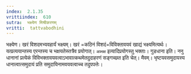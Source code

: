 ```yaml
---
index:  2.1.35
vrittiindex:  610
sutra:  भक्ष्येण मिश्रीकरणम्
vritti:  tattvabodhini 
---
```


भक्ष्येण। खरं विशदमभ्यवहार्यं भक्ष्यम्। खरं =कठिनं विशदं=विविक्तावयवं खाद्यं भक्ष्यमित्यर्थः। यत्प्रत्ययान्तस्य एरन्तस्य च भक्षयतेस्तत्रैव प्रयोगात्। `अब्भक्ष` इत्यादिप्रयोगस्तु भक्ताः। गुडधाना इति। ननु धानानां प्रत्येकं विविभक्तावयवत्वाऽभावात्कथमेतदुदाहरणं सङ्गच्छत इति चेत्। मैवम्। भृष्टयवसमुदायस्य धानात्वात्समुदायं प्रति समुदायिनामवयवत्वाच्च तदुपपत्तेः।

